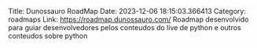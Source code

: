 Title: Dunossauro RoadMap
Date: 2023-12-06 18:15:03.366413
Category: roadmaps
Link: https://roadmap.dunossauro.com/
Roadmap desenvolvido para guiar desenvolvedores pelos conteudos do live de python e outros conteudos sobre python
